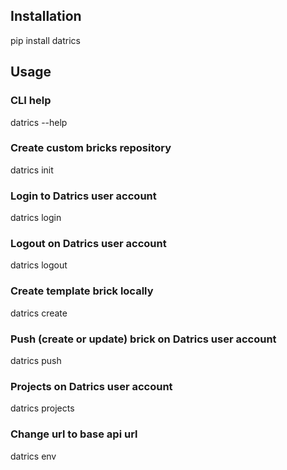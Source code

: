 ## Installation
pip install datrics

## Usage

### CLI help
datrics --help

### Create custom bricks repository
datrics init

### Login to Datrics user account
datrics login

### Logout on Datrics user account
datrics logout

### Create template brick locally
datrics create

### Push (create or update) brick on Datrics user account
datrics push

### Projects on Datrics user account
datrics projects

### Change url to base api url
datrics env
